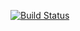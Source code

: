 [![Build Status](https://travis-ci.com/tdelam/hsse-proj.svg?branch=master)](https://travis-ci.com/tdelam/hsse-proj)